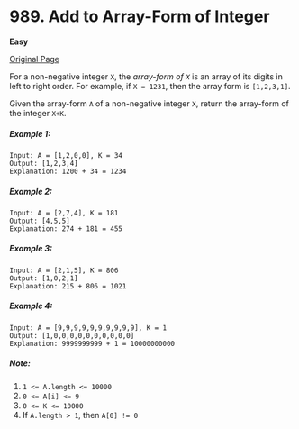 # 989. Add to Array-Form of Integer

**Easy**

[Original Page](https://leetcode.com/problems/add-to-array-form-of-integer/)

For a non-negative integer `X`, the _array-form of `X`_ is an array of its digits in left to right order.  For example, if `X = 1231`, then the array form is `[1,2,3,1]`.

Given the array-form `A` of a non-negative integer `X`, return the array-form of the integer `X+K`.

##### Example 1:
```
Input: A = [1,2,0,0], K = 34
Output: [1,2,3,4]
Explanation: 1200 + 34 = 1234
```

##### Example 2:
```
Input: A = [2,7,4], K = 181
Output: [4,5,5]
Explanation: 274 + 181 = 455
```

##### Example 3:
```
Input: A = [2,1,5], K = 806
Output: [1,0,2,1]
Explanation: 215 + 806 = 1021
```

##### Example 4:
```
Input: A = [9,9,9,9,9,9,9,9,9,9], K = 1
Output: [1,0,0,0,0,0,0,0,0,0,0]
Explanation: 9999999999 + 1 = 10000000000
```

##### Note:
1. `1 <= A.length <= 10000`
2. `0 <= A[i] <= 9`
3. `0 <= K <= 10000`
4. If `A.length > 1`, then `A[0] != 0`
